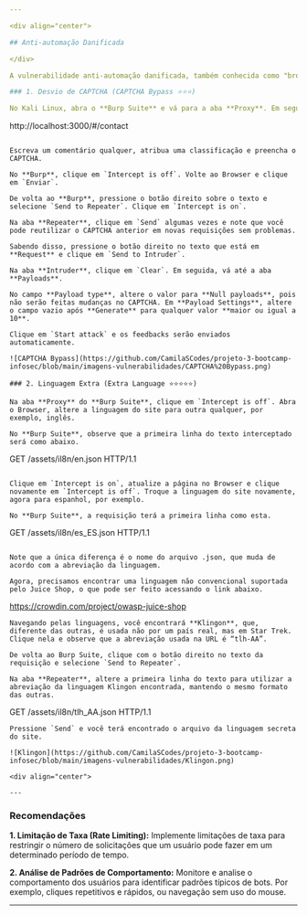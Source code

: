 ```yaml
---

<div align="center">

## Anti-automação Danificada

</div>

A vulnerabilidade anti-automação danificada, também conhecida como "broken anti automation", ocorre quando as medidas implementadas para prevenir a automação de tarefas são ineficazes ou mal configuradas, permitindo que scripts automatizados ou bots contornem essas proteções.

### 1. Desvio de CAPTCHA (CAPTCHA Bypass ⭐⭐⭐)

No Kali Linux, abra o **Burp Suite** e vá para a aba **Proxy**. Em seguida, abra o Browser e acesse a seção de **Comentários dos Clientes** no Juice Shop.

```
http://localhost:3000/#/contact
```

Escreva um comentário qualquer, atribua uma classificação e preencha o CAPTCHA.

No **Burp**, clique em `Intercept is off`. Volte ao Browser e clique em `Enviar`.

De volta ao **Burp**, pressione o botão direito sobre o texto e selecione `Send to Repeater`. Clique em `Intercept is on`.

Na aba **Repeater**, clique em `Send` algumas vezes e note que você pode reutilizar o CAPTCHA anterior em novas requisições sem problemas.

Sabendo disso, pressione o botão direito no texto que está em **Request** e clique em `Send to Intruder`.

Na aba **Intruder**, clique em `Clear`. Em seguida, vá até a aba **Payloads**.

No campo **Payload type**, altere o valor para **Null payloads**, pois não serão feitas mudanças no CAPTCHA. Em **Payload Settings**, altere o campo vazio após **Generate** para qualquer valor **maior ou igual a 10**. 

Clique em `Start attack` e os feedbacks serão enviados automaticamente.

![CAPTCHA Bypass](https://github.com/CamilaSCodes/projeto-3-bootcamp-infosec/blob/main/imagens-vulnerabilidades/CAPTCHA%20Bypass.png)

### 2. Linguagem Extra (Extra Language ⭐⭐⭐⭐⭐)

Na aba **Proxy** do **Burp Suite**, clique em `Intercept is off`. Abra o Browser, altere a linguagem do site para outra qualquer, por exemplo, inglês.

No **Burp Suite**, observe que a primeira linha do texto interceptado será como abaixo.

```
GET /assets/il8n/en.json HTTP/1.1
```

Clique em `Intercept is on`, atualize a página no Browser e clique novamente em `Intercept is off`. Troque a linguagem do site novamente, agora para espanhol, por exemplo.

No **Burp Suite**, a requisição terá a primeira linha como esta.

```
GET /assets/il8n/es_ES.json HTTP/1.1
```

Note que a única diferença é o nome do arquivo .json, que muda de acordo com a abreviação da linguagem.

Agora, precisamos encontrar uma linguagem não convencional suportada pelo Juice Shop, o que pode ser feito acessando o link abaixo. 

```
https://crowdin.com/project/owasp-juice-shop
```
Navegando pelas linguagens, você encontrará **Klingon**, que, diferente das outras, é usada não por um país real, mas em Star Trek. Clique nela e observe que a abreviação usada na URL é “tlh-AA”.

De volta ao Burp Suite, clique com o botão direito no texto da requisição e selecione `Send to Repeater`.

Na aba **Repeater**, altere a primeira linha do texto para utilizar a abreviação da linguagem Klingon encontrada, mantendo o mesmo formato das outras.

```
GET /assets/il8n/tlh_AA.json HTTP/1.1
```
Pressione `Send` e você terá encontrado o arquivo da linguagem secreta do site.

![Klingon](https://github.com/CamilaSCodes/projeto-3-bootcamp-infosec/blob/main/imagens-vulnerabilidades/Klingon.png)

<div align="center">

---
```


### Recomendações

</div>

**1. Limitação de Taxa (Rate Limiting):** Implemente limitações de taxa para restringir o número de solicitações que um usuário pode fazer em um determinado período de tempo. 

**2. Análise de Padrões de Comportamento:** Monitore e analise o comportamento dos usuários para identificar padrões típicos de bots. Por exemplo, cliques repetitivos e rápidos, ou navegação sem uso do mouse.

---
